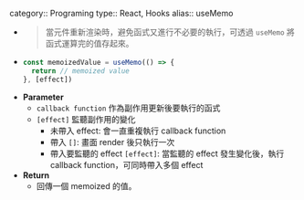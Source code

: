 category:: Programing
type:: React, Hooks
alias:: useMemo

- > 當元件重新渲染時，避免函式又進行不必要的執行，可透過 `useMemo` 將函式運算完的值存起來。
- ```typescript
  const memoizedValue = useMemo(() => {
    return // memoized value
  }, [effect])
  ```
- **Parameter**
	- `callback function` 作為副作用更新後要執行的函式
	- `[effect]` 監聽副作用的變化
		- 未帶入 effect: 會一直重複執行 callback function
		- 帶入 `[]`: 畫面 render 後只執行一次
		- 帶入要監聽的 effect `[effect]`: 當監聽的 effect 發生變化後，執行 callback function，可同時帶入多個 effect
- **Return**
	- 回傳一個 memoized 的值。